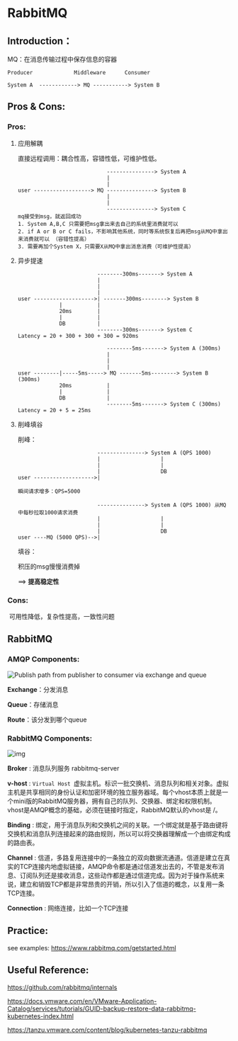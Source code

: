 # RabbitMQ

## Introduction：

MQ：在消息传输过程中保存信息的容器

```shell
Producer             Middleware      Consumer

System A  ------------> MQ -----------> System B
```

## Pros & Cons:

### Pros:

1. 应用解耦

   直接远程调用：耦合性高，容错性低，可维护性低。

    ```shell
                                ---------------> System A
                                |
                                |
    user ------------------> MQ ---------------> System B
                                |
                                |
                                ---------------> System C
    mq接受到msg，就返回成功
    1. System A,B,C 只需要把msg拿出来去自己的系统里消费就可以
    2. if A or B or C fails，不影响其他系统，同时等系统恢复后再把msg从MQ中拿出来消费就可以 （容错性提高）
    3. 需要再加个System X，只需要X从MQ中拿出消息消费（可维护性提高）
    ```

2. 异步提速

    ```shell
                             --------300ms-------> System A
                             |
                             |
                             |
    user ------------------->| -------300ms--------> System B
                 |           |
                 20ms        |
                 |           |
                 DB          |
                             --------300ms-------> System C
    Latency = 20 + 300 + 300 + 300 = 920ms
    ```



    ```shell
                                --------5ms-------> System A (300ms)
                                |
                                |
                                |
    user --------|-----5ms-----> MQ -------5ms--------> System B (300ms)
                 20ms           |
                 |              |
                 DB             |
                                --------5ms-------> System C (300ms)
    Latency = 20 + 5 = 25ms
    ```



3. 削峰填谷

   削峰：

    ```shell
                             ---------------> System A (QPS 1000)
                             |                   |
                             |                   |
                             |                   DB
    user ------------------->|
    
    瞬间请求增多：QPS=5000
    ```

    ```
                             ---------------> System A (QPS 1000) 从MQ中每秒拉取1000请求消费
                             |                   |
                             |                   |
                             |                   DB
    user ----MQ (5000 QPS)-->|
    ```



    填谷：

    积压的msg慢慢消费掉

    ==> **提高稳定性**

### Cons:

​	可用性降低，复杂性提高，一致性问题

## RabbitMQ

### AMQP Components:

![Publish path from publisher to consumer via exchange and queue](https://www.rabbitmq.com/img/tutorials/intro/hello-world-example-routing.png)

**Exchange**：分发消息

**Queue**：存储消息

**Route**：该分发到哪个queue



### RabbitMQ Components:

![img](https://img2020.cnblogs.com/blog/1552936/202010/1552936-20201024103921637-693350551.png)

**Broker** : 消息队列服务 rabbitmq-server

**v-host** : `Virtual Host `虚拟主机。标识一批交换机、消息队列和相关对象。虚拟主机是共享相同的身份认证和加密环境的独立服务器域。每个vhost本质上就是一个mini版的RabbitMQ服务器，拥有自己的队列、交换器、绑定和权限机制。vhost是AMQP概念的基础，必须在链接时指定，RabbitMQ默认的vhost是 /。

**Binding** : 绑定，用于消息队列和交换机之间的关联。一个绑定就是基于路由键将交换机和消息队列连接起来的路由规则，所以可以将交换器理解成一个由绑定构成的路由表。

**Channel** : 信道，多路复用连接中的一条独立的双向数据流通道。信道是建立在真实的TCP连接内地虚拟链接，AMQP命令都是通过信道发出去的，不管是发布消息、订阅队列还是接收消息，这些动作都是通过信道完成。因为对于操作系统来说，建立和销毁TCP都是非常昂贵的开销，所以引入了信道的概念，以复用一条TCP连接。

**Connection** : 网络连接，比如一个TCP连接



## Practice:

see examples:
https://www.rabbitmq.com/getstarted.html

## Useful Reference:

https://github.com/rabbitmq/internals

https://docs.vmware.com/en/VMware-Application-Catalog/services/tutorials/GUID-backup-restore-data-rabbitmq-kubernetes-index.html

https://tanzu.vmware.com/content/blog/kubernetes-tanzu-rabbitmq

